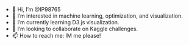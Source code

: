 - 👋 Hi, I’m @IP98765
- 👀 I’m interested in machine learning, optimization, and visualization. 
- 🌱 I’m currently learning D3.js visualization. 
- 💞️ I’m looking to collaborate on Kaggle challenges.
- 📫 How to reach me: IM me please!

<!---
IP98765/IP98765 is a ✨ special ✨ repository because its `README.md` (this file) appears on your GitHub profile.
You can click the Preview link to take a look at your changes.
--->
